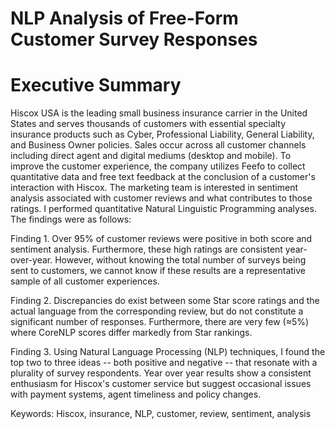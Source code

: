 # NLP Analysis of Free-Form Customer Survey Responses


# Executive Summary

Hiscox USA is the leading small business insurance carrier in the United States and serves thousands of customers with essential specialty insurance products such as Cyber, Professional Liability, General Liability, and Business Owner policies. Sales occur across all customer channels including direct agent and digital mediums (desktop and mobile). To improve the customer experience, the company utilizes Feefo to collect quantitative data and free text feedback at the conclusion of a customer's interaction with Hiscox. The marketing team is interested in sentiment analysis associated with customer reviews and what contributes to those ratings. I performed quantitative Natural Linguistic Programming analyses. The findings were as follows:

Finding 1. Over 95% of customer reviews were positive in both score and sentiment analysis. Furthermore, these high ratings are consistent year-over-year. However, without knowing the total number of surveys being sent to customers, we cannot know if these results are a representative sample of all customer experiences.

Finding 2. Discrepancies do exist between some Star score ratings and the actual language from the corresponding review, but do not constitute a significant number of responses. Furthermore, there are very few (≈5%) where CoreNLP scores differ markedly from Star rankings.

Finding 3. Using Natural Language Processing (NLP) techniques, I found the top two to three ideas -- both positive and negative -- that resonate with a plurality of survey respondents. Year over year results show a consistent enthusiasm for Hiscox's customer service but suggest occasional issues with payment systems, agent timeliness and policy changes.

Keywords: Hiscox, insurance, NLP, customer, review, sentiment, analysis

